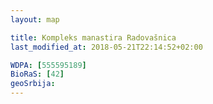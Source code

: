 ```yaml
---
layout: map

title: Kompleks manastira Radovašnica
last_modified_at: 2018-05-21T22:14:52+02:00

WDPA: [555595189]
BioRaS: [42]
geoSrbija:
---
```

